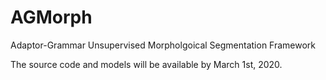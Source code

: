 # AGMorph
Adaptor-Grammar Unsupervised Morpholgoical Segmentation Framework

The source code and models will be available by March 1st, 2020.
